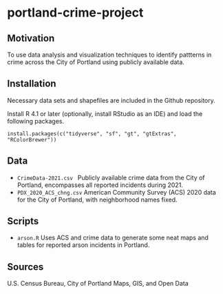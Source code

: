 # portland-crime-project

## Motivation

To use data analysis and visualization techniques to identify pattterns in crime across the City of Portland using publicly available data.

## Installation

Necessary data sets and shapefiles are included in the Github repository.

Install R 4.1 or later (optionally, install RStudio as an IDE) and load the following packages.
```
install.packages(c("tidyverse", "sf", "gt", "gtExtras", "RColorBrewer"))
```
## Data
- ```CrimeData-2021.csv ``` Publicly available crime data from the City of Portland, encompasses all reported incidents during 2021.
- ```PDX_2020_ACS_chng.csv``` American Community Survey (ACS) 2020 data for the City of Portland, with neighborhood names fixed.

## Scripts
- ```arson.R``` Uses ACS and crime data to generate some neat maps and tables for reported arson incidents in Portland.

## Sources

U.S. Census Bureau, City of Portland Maps, GIS, and Open Data
